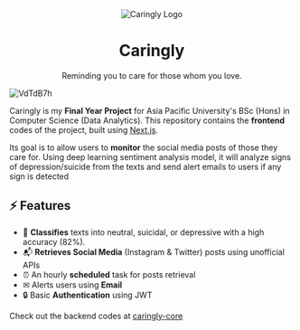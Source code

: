 <div align="center">
  <img src="https://github.com/HohShenYien/caringly/assets/55322546/c879ecfb-a09f-468a-b598-ceeb440adac2" alt="Caringly Logo">
</div>

<h1 align="center">
  Caringly
</h1>

<p align="center">
  Reminding you to care for those whom you love.
</p>

![VdTdB7h](https://github.com/HohShenYien/caringly/assets/55322546/72db1bb1-c5a5-4734-97eb-d7ce13cad242)

Caringly is my **Final Year Project** for Asia Pacific University's BSc (Hons) in Computer Science (Data Analytics). This repository contains the **frontend** codes of the project, built using [Next.js](https://nextjs.org/).

Its goal is to allow users to **monitor** the social media posts of those they care for. Using deep learning sentiment analysis model, it will analyze signs of depression/suicide from the texts and send alert emails to users if any sign is detected

## ⚡ Features

- 🤖 **Classifies** texts into neutral, suicidal, or depressive with a high accuracy (82%).
- 📬 **Retrieves Social Media** (Instagram & Twitter) posts using unofficial APIs
- ⏰ An hourly **scheduled** task for posts retrieval
- ✉ Alerts users using **Email**
- 🔒 Basic **Authentication** using JWT

Check out the backend codes at [caringly-core](https://github.com/HohShenYien/caringly-core)
